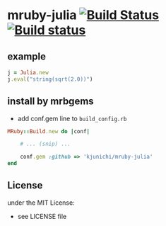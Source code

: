 # mruby-julia   [![Build Status](https://travis-ci.org/kjunichi/mruby-julia.svg?branch=master)](https://travis-ci.org/kjunichi/mruby-julia) [![Build status](https://ci.appveyor.com/api/projects/status/3ooump02iafh3v2t/branch/master?svg=true)](https://ci.appveyor.com/project/kjunichi/mruby-julia/branch/master)

## example

```ruby
j = Julia.new
j.eval("string(sqrt(2.0))")
```

## install by mrbgems

- add conf.gem line to `build_config.rb`

```ruby
MRuby::Build.new do |conf|

    # ... (snip) ...

    conf.gem :github => 'kjunichi/mruby-julia'
end
```

## License
under the MIT License:
- see LICENSE file
